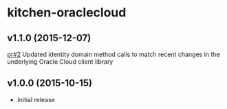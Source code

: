 # kitchen-oraclecloud

## v1.1.0 (2015-12-07)
[pr#2](https://github.com/chef-partners/kitchen-oraclecloud/pull/2) Updated identity domain method calls to match recent changes in the underlying Oracle Cloud client library

## v1.0.0 (2015-10-15)
* Initial release

